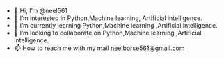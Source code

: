 - 👋 Hi, I’m @neel561
- 👀 I’m interested in Python,Machine learning, Artificial intelligence.
- 🌱 I’m currently learning Python,Machine learning ,Artificial intelligence.
- 💞️ I’m looking to collaborate on Python,Machine learning ,Artificial intelligence.
- 📫 How to reach me with my mail neelborse561@gmail.com 

<!---
neel561/neel561 is a ✨ special ✨ repository because its `README.md` (this file) appears on your GitHub profile.
You can click the Preview link to take a look at your changes.
--->
